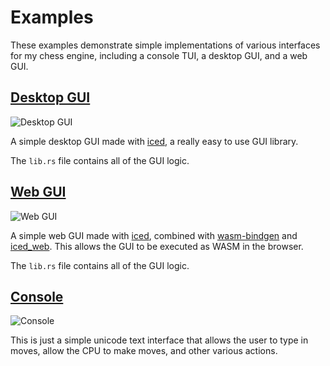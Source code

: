 # Examples

These examples demonstrate simple implementations of various interfaces for my chess engine, including a console TUI, a desktop GUI, and a web GUI.

## [Desktop GUI](https://github.com/DARKEMPIRESL/chess-engine/tree/main/examples/chess-gui)

![Desktop GUI](../assets/gui.png)

A simple desktop GUI made with [iced](https://github.com/hecrj/iced), a really easy to use GUI library.

The `lib.rs` file contains all of the GUI logic.

## [Web GUI](https://github.com/DARKEMPIRESL/chess-engine/tree/main/examples/chess-web)

![Web GUI](../assets/web.png)

A simple web GUI made with [iced](https://github.com/hecrj/iced), combined with [wasm-bindgen](https://github.com/rustwasm/wasm-bindgen) and [iced_web](https://github.com/hecrj/iced/tree/master/web). This allows the GUI to be executed as WASM in the browser.

The `lib.rs` file contains all of the GUI logic.

## [Console](https://github.com/DARKEMPIRESL/chess-engine/tree/main/examples/terminal.rs)

![Console](../assets/terminal.png)

This is just a simple unicode text interface that allows the user to type in moves, allow the CPU to make moves, and other various actions. 
